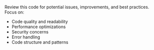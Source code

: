 Review this code for potential issues, improvements, and best practices. Focus on:
- Code quality and readability
- Performance optimizations
- Security concerns
- Error handling
- Code structure and patterns